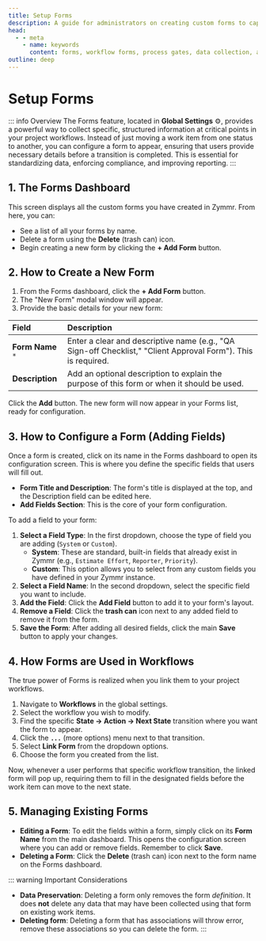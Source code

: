 ```yaml
---
title: Setup Forms
description: A guide for administrators on creating custom forms to capture structured data during workflow transitions in Zymmr.
head:
  - - meta
    - name: keywords
      content: forms, workflow forms, process gates, data collection, administration, zymmr
outline: deep
---
```


# Setup Forms

::: info Overview
The Forms feature, located in **Global Settings** ⚙️, provides a powerful way to collect specific, structured information at critical points in your project workflows. Instead of just moving a work item from one status to another, you can configure a form to appear, ensuring that users provide necessary details before a transition is completed. This is essential for standardizing data, enforcing compliance, and improving reporting.
:::

## 1. The Forms Dashboard

This screen displays all the custom forms you have created in Zymmr. From here, you can:

-   See a list of all your forms by name.
-   Delete a form using the **Delete** (trash can) icon.
-   Begin creating a new form by clicking the **+ Add Form** button.

## 2. How to Create a New Form

1.  From the Forms dashboard, click the **+ Add Form** button.
2.  The "New Form" modal window will appear.
3.  Provide the basic details for your new form:

| Field           | Description                                                                                                   |
| :-------------- | :------------------------------------------------------------------------------------------------------------ |
| **Form Name** `*` | Enter a clear and descriptive name (e.g., "QA Sign-off Checklist," "Client Approval Form"). This is required. |
| **Description** | Add an optional description to explain the purpose of this form or when it should be used.                      |

Click the **Add** button. The new form will now appear in your Forms list, ready for configuration.

## 3. How to Configure a Form (Adding Fields)

Once a form is created, click on its name in the Forms dashboard to open its configuration screen. This is where you define the specific fields that users will fill out.

-   **Form Title and Description**: The form's title is displayed at the top, and the Description field can be edited here.
-   **Add Fields Section**: This is the core of your form configuration.

To add a field to your form:
1.  **Select a Field Type**: In the first dropdown, choose the type of field you are adding (`System` or `Custom`).
    -   **System**: These are standard, built-in fields that already exist in Zymmr (e.g., `Estimate Effort`, `Reporter`, `Priority`).
    -   **Custom**: This option allows you to select from any custom fields you have defined in your Zymmr instance.
2.  **Select a Field Name**: In the second dropdown, select the specific field you want to include.
3.  **Add the Field**: Click the **Add Field** button to add it to your form's layout.
4.  **Remove a Field**: Click the **trash can** icon next to any added field to remove it from the form.
5.  **Save the Form**: After adding all desired fields, click the main **Save** button to apply your changes.

## 4. How Forms are Used in Workflows

The true power of Forms is realized when you link them to your project workflows.

1.  Navigate to **Workflows** in the global settings.
2.  Select the workflow you wish to modify.
3.  Find the specific **State → Action → Next State** transition where you want the form to appear.
4.  Click the **`...`** (more options) menu next to that transition.
5.  Select **Link Form** from the dropdown options.
6.  Choose the form you created from the list.

Now, whenever a user performs that specific workflow transition, the linked form will pop up, requiring them to fill in the designated fields before the work item can move to the next state.

## 5. Managing Existing Forms

-   **Editing a Form**: To edit the fields within a form, simply click on its **Form Name** from the main dashboard. This opens the configuration screen where you can add or remove fields. Remember to click **Save**.
-   **Deleting a Form**: Click the **Delete** (trash can) icon next to the form name on the Forms dashboard.

::: warning Important Considerations
-   **Data Preservation**: Deleting a form only removes the form *definition*. It does **not** delete any data that may have been collected using that form on existing work items.
-   **Deleting form**: Deleting a form that has associations will throw error, remove these associations so you can delete the form.
:::